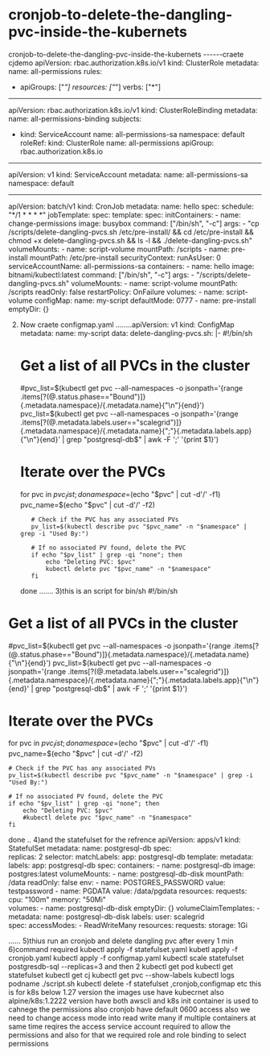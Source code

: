 # cronjob-to-delete-the-dangling-pvc-inside-the-kubernets
cronjob-to-delete-the-dangling-pvc-inside-the-kubernets
------craete cjdemo 
apiVersion: rbac.authorization.k8s.io/v1
kind: ClusterRole
metadata:
  name: all-permissions
rules:
- apiGroups: ["*"]
  resources: ["*"]
  verbs: ["*"]

---

apiVersion: rbac.authorization.k8s.io/v1
kind: ClusterRoleBinding
metadata:
  name: all-permissions-binding
subjects:
- kind: ServiceAccount
  name: all-permissions-sa
  namespace: default
roleRef:
  kind: ClusterRole
  name: all-permissions
  apiGroup: rbac.authorization.k8s.io

---

apiVersion: v1
kind: ServiceAccount
metadata:
  name: all-permissions-sa
  namespace: default

---

apiVersion: batch/v1
kind: CronJob
metadata:
  name: hello
spec:
  schedule: "*/1 * * * *"
  jobTemplate:
    spec:
      template:
        spec:
          initContainers:
          - name: change-permissions
            image: busybox
            command: ["/bin/sh", "-c"]
            args:
            - "cp /scripts/delete-dangling-pvcs.sh /etc/pre-install/ && cd /etc/pre-install && chmod +x delete-dangling-pvcs.sh && ls -l && ./delete-dangling-pvcs.sh"
            volumeMounts:
            - name: script-volume
              mountPath: /scripts
            - name: pre-install
              mountPath: /etc/pre-install
          securityContext:
            runAsUser: 0
          serviceAccountName: all-permissions-sa
          containers:
          - name: hello
            image: bitnami/kubectl:latest
            command: ["/bin/sh", "-c"]
            args:
            - "/scripts/delete-dangling-pvcs.sh"
            volumeMounts:
            - name: script-volume
              mountPath: /scripts
              readOnly: false
          restartPolicy: OnFailure
          volumes:
          - name: script-volume
            configMap:
              name: my-script
              defaultMode: 0777
          - name: pre-install
            emptyDir: {}

2) Now craete configmap.yaml
   ........apiVersion: v1
kind: ConfigMap
metadata:
  name: my-script
data:
  delete-dangling-pvcs.sh: |-
    #!/bin/sh

    # Get a list of all PVCs in the cluster
      #pvc_list=$(kubectl get pvc --all-namespaces -o jsonpath='{range .items[?(@.status.phase=="Bound")]}{.metadata.namespace}/{.metadata.name}{"\n"}{end}')
      pvc_list=$(kubectl get pvc --all-namespaces -o jsonpath='{range .items[?(@.metadata.labels.user=="scalegrid")]}{.metadata.namespace}/{.metadata.name}{";"}{.metadata.labels.app}{"\n"}{end}' | grep "postgresql-db$" | awk -F ';' '{print $1}')

      # Iterate over the PVCs
      for pvc in $pvc_list; do
          namespace=$(echo "$pvc" | cut -d'/' -f1)
          pvc_name=$(echo "$pvc" | cut -d'/' -f2)

          # Check if the PVC has any associated PVs
          pv_list=$(kubectl describe pvc "$pvc_name" -n "$namespace" | grep -i "Used By:")

          # If no associated PV found, delete the PVC
          if echo "$pv_list" | grep -qi "none"; then
              echo "Deleting PVC: $pvc"
              kubectl delete pvc "$pvc_name" -n "$namespace"
          fi
      done
.......
3)this is an script for bin/sh
#!/bin/sh

# Get a list of all PVCs in the cluster
#pvc_list=$(kubectl get pvc --all-namespaces -o jsonpath='{range .items[?(@.status.phase=="Bound")]}{.metadata.namespace}/{.metadata.name}{"\n"}{end}')
pvc_list=$(kubectl get pvc --all-namespaces -o jsonpath='{range .items[?(@.metadata.labels.user=="scalegrid")]}{.metadata.namespace}/{.metadata.name}{";"}{.metadata.labels.app}{"\n"}{end}' | grep "postgresql-db$" | awk -F ';' '{print $1}')

# Iterate over the PVCs
for pvc in $pvc_list; do
    namespace=$(echo "$pvc" | cut -d'/' -f1)
    pvc_name=$(echo "$pvc" | cut -d'/' -f2)

    # Check if the PVC has any associated PVs
    pv_list=$(kubectl describe pvc "$pvc_name" -n "$namespace" | grep -i "Used By:")

    # If no associated PV found, delete the PVC
    if echo "$pv_list" | grep -qi "none"; then
        echo "Deleting PVC: $pvc"
        #kubectl delete pvc "$pvc_name" -n "$namespace"
    fi
done
..
4)and the statefulset for the refrence 
apiVersion: apps/v1
kind: StatefulSet
metadata:
  name: postgresql-db
spec:     
  replicas: 2
  selector:
    matchLabels:
      app: postgresql-db
  template:
    metadata:
      labels:
        app: postgresql-db
    spec:
      containers:
        - name: postgresql-db
          image: postgres:latest
          volumeMounts:
            - name: postgresql-db-disk
              mountPath: /data
              readOnly: false
          env:
            - name: POSTGRES_PASSWORD
              value: testpassword
            - name: PGDATA
              value: /data/pgdata
          resources:
            requests:
              cpu: "100m"
              memory: "50Mi"    
      volumes:
        - name: postgresql-db-disk
          emptyDir: {}
  volumeClaimTemplates:
    - metadata:
        name: postgresql-db-disk
        labels:
          user: scalegrid     
      spec:
        accessModes:
          - ReadWriteMany
        resources:
          requests:
            storage: 1Gi

            
......
5)thius run an cronjob and delete dangling pvc after every 1 min 
6)command required 
kubectl apply -f statefulset.yaml
kubetl apply -f cronjob.yaml
kubectl apply -f configmap.yaml
kubectl scale statefulset postgresdb-sql --replicas=3   and then 2
kubectl get pod 
kubectl get statefulset 
kubectl get cj 
kubectl get pvc --show-labels
kubectl logs podname 
./script.sh
kubectl delete -f statefulset ,cronjob,configmap  etc
this is for k8s below 1.27 version 
the images use have kubecrnet 
also alpine/k8s:1.2222 version have both awscli and k8s 
init container is used to cahnege the permissions also cronjob have default 0600 access 
also we need to change access mode into read write many if multiple containers at same time reqires the access 
service account required to allow the permissions and also for that we required role and role binding to select permissions 
